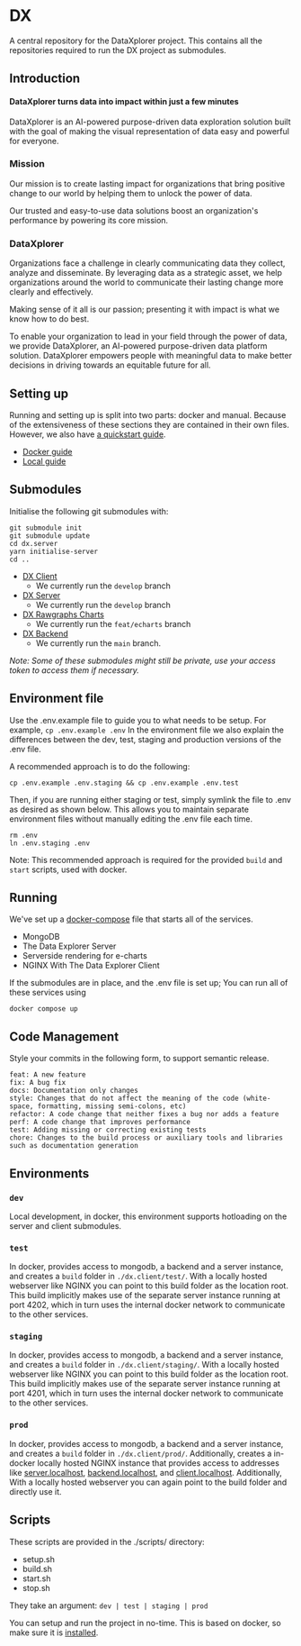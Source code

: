 # DX
A central repository for the DataXplorer project.
This contains all the repositories required to run the DX project as submodules.

## Introduction
#### DataXplorer turns data into impact within just a few minutes
DataXplorer is an AI-powered purpose-driven data exploration solution built with the
goal of making the visual representation of data easy and powerful for everyone.

### Mission
Our mission is to create lasting impact for organizations that bring positive change to our world by helping them to unlock the power of data.

Our trusted and easy-to-use data solutions boost an organization's performance by powering its core mission.

### DataXplorer
Organizations face a challenge in clearly communicating
data they collect, analyze and disseminate. By leveraging data as a strategic asset, we help organizations around the world to communicate their lasting change more clearly
and effectively.

Making sense of it all is our passion;
presenting it with impact is what we know how to do best.

To enable your organization to lead in your field through the power of data, we provide DataXplorer, an AI-powered purpose-driven data platform solution. DataXplorer empowers people with meaningful data to make better decisions in driving towards an
equitable future for all.

## Setting up
Running and setting up is split into two parts: docker and manual. Because of the extensiveness of these sections they are contained in their own files. However, we also have [a quickstart guide](#scripts).
- [Docker guide](./docs/DOCKER.md)
- [Local guide](./docs/LOCAL.md)

## Submodules
Initialise the following git submodules with:
```
git submodule init
git submodule update
cd dx.server
yarn initialise-server
cd ..

```
- [DX Client](https://github.com/zimmerman-team/dx.client)
    - We currently run the `develop` branch
- [DX Server](https://github.com/zimmerman-team/dx.server)
    - We currently run the `develop` branch
- [DX Rawgraphs Charts](https://github.com/zimmerman-team/rawgraphs-charts)
    - We currently run the `feat/echarts` branch
- [DX Backend](https://github.com/zimmerman-team/dx.backend)
    - We currently run the `main` branch.

_Note: Some of these submodules might still be private, use your access token to access them if necessary._

## Environment file
Use the .env.example file to guide you to what needs to be setup. For example, `cp .env.example .env`
In the environment file we also explain the differences between the dev, test, staging and production versions of the .env file.

A recommended approach is to do the following: 
```
cp .env.example .env.staging && cp .env.example .env.test
```
Then, if you are running either staging or test, simply symlink the file to .env as desired as shown below. This allows you to maintain separate environment files without manually editing the .env file each time.
```
rm .env
ln .env.staging .env
```

Note: This recommended approach is required for the provided `build` and `start` scripts, used with docker.

## Running
We've set up a [docker-compose](docker-compose.yml) file that starts all of the services.
- MongoDB
- The Data Explorer Server
- Serverside rendering for e-charts
- NGINX With The Data Explorer Client

If the submodules are in place, and the .env file is set up; You can run all of these services using
```
docker compose up
```

## Code Management
Style your commits in the following form, to support semantic release.
```
feat: A new feature
fix: A bug fix
docs: Documentation only changes
style: Changes that do not affect the meaning of the code (white-space, formatting, missing semi-colons, etc)
refactor: A code change that neither fixes a bug nor adds a feature
perf: A code change that improves performance
test: Adding missing or correcting existing tests
chore: Changes to the build process or auxiliary tools and libraries such as documentation generation
```

## Environments
### `dev`
Local development, in docker, this environment supports hotloading on the server and client submodules.

### `test`
In docker, provides access to mongodb, a backend and a server instance, and creates a `build` folder in `./dx.client/test/`. With a locally hosted webserver like NGINX you can point to this build folder as the location root. This build implicitly makes use of the separate server instance running at port 4202, which in turn uses the internal docker network to communicate to the other services.

### `staging`
In docker, provides access to mongodb, a backend and a server instance, and creates a `build` folder in `./dx.client/staging/`. With a locally hosted webserver like NGINX you can point to this build folder as the location root. This build implicitly makes use of the separate server instance running at port 4201, which in turn uses the internal docker network to communicate to the other services.

### `prod`
In docker, provides access to mongodb, a backend and a server instance, and creates a `build` folder in `./dx.client/prod/`. Additionally, creates a in-docker locally hosted NGINX instance that provides access to addresses like [server.localhost](server.localhost), [backend.localhost](backend.localhost), and [client.localhost](client.localhost). Additionally, With a locally hosted webserver you can again point to the build folder and directly use it.

## Scripts
These scripts are provided in the ./scripts/ directory:
- setup.sh
- build.sh
- start.sh
- stop.sh

They take an argument: `dev | test | staging | prod`

You can setup and run the project in no-time. This is based on docker, so make sure it is [installed](./docs/DOCKER.md#installing-docker).
